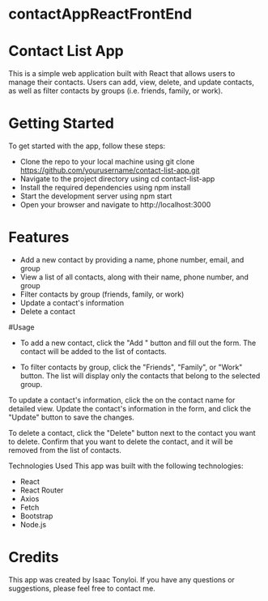 # contactAppReactFrontEnd

# Contact List App
This is a simple web application built with React that allows users to manage their contacts. Users can add, view, delete, and update contacts, as well as filter contacts by groups (i.e. friends, family, or work).

# Getting Started
To get started with the app, follow these steps:

- Clone the repo to your local machine using git clone https://github.com/yourusername/contact-list-app.git
- Navigate to the project directory using cd contact-list-app
- Install the required dependencies using npm install
- Start the development server using npm start
- Open your browser and navigate to http://localhost:3000

# Features
- Add a new contact by providing a name, phone number, email, and group
- View a list of all contacts, along with their name, phone number, and group
- Filter contacts by group (friends, family, or work)
- Update a contact's information
- Delete a contact
 
#Usage
- To add a new contact, click the "Add " button and fill out the form. The contact will be added to the list of contacts.

- To filter contacts by group, click the "Friends", "Family", or "Work" button. The list will display only the contacts that belong to the selected group.

To update a contact's information, click the on the contact name for detailed view. Update the contact's information in the form, and click the "Update" button to save the changes.

To delete a contact, click the "Delete" button next to the contact you want to delete. Confirm that you want to delete the contact, and it will be removed from the list of contacts.

Technologies Used
This app was built with the following technologies:

- React
- React Router
- Axios
- Fetch
- Bootstrap
- Node.js

# Credits
This app was created by Isaac Tonyloi. If you have any questions or suggestions, please feel free to contact me.
